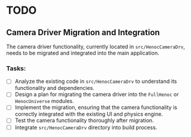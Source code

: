 # TODO

## Camera Driver Migration and Integration

The camera driver functionality, currently located in `src/HenocCameraDrv`, needs to be migrated and integrated into the main application.

### Tasks:

-   [ ] Analyze the existing code in `src/HenocCameraDrv` to understand its functionality and dependencies.
-   [ ] Design a plan for migrating the camera driver into the `FullHenoc` or `HenocUniverse` modules.
-   [ ] Implement the migration, ensuring that the camera functionality is correctly integrated with the existing UI and physics engine.
-   [ ] Test the camera functionality thoroughly after migration.
-   [ ] Integrate `src/HenocCameraDrv` directory into build process.
